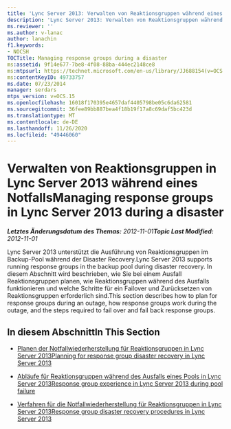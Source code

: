 ```yaml
---
title: 'Lync Server 2013: Verwalten von Reaktionsgruppen während eines Notfalls'
description: 'Lync Server 2013: Verwalten von Reaktionsgruppen während eines Notfalls.'
ms.reviewer: ''
ms.author: v-lanac
author: lanachin
f1.keywords:
- NOCSH
TOCTitle: Managing response groups during a disaster
ms:assetid: 9f14e677-7be8-4f08-88ba-444ec2148ce8
ms:mtpsurl: https://technet.microsoft.com/en-us/library/JJ688154(v=OCS.15)
ms:contentKeyID: 49733757
ms.date: 07/23/2014
manager: serdars
mtps_version: v=OCS.15
ms.openlocfilehash: 16018f170395e4657daf4405798be05c6da62581
ms.sourcegitcommit: 36fee89bb887bea4f18b19f17a8c69daf5bc423d
ms.translationtype: MT
ms.contentlocale: de-DE
ms.lasthandoff: 11/26/2020
ms.locfileid: "49446060"
---
```

# <a name="managing-response-groups-in-lync-server-2013-during-a-disaster"></a><span data-ttu-id="cd82a-103">Verwalten von Reaktionsgruppen in Lync Server 2013 während eines Notfalls</span><span class="sxs-lookup"><span data-stu-id="cd82a-103">Managing response groups in Lync Server 2013 during a disaster</span></span>

<div data-xmlns="http://www.w3.org/1999/xhtml">

<div class="topic" data-xmlns="http://www.w3.org/1999/xhtml" data-msxsl="urn:schemas-microsoft-com:xslt" data-cs="https://msdn.microsoft.com/">

<div data-asp="https://msdn2.microsoft.com/asp">



</div>

<div id="mainSection">

<div id="mainBody"><span data-ttu-id="cd82a-104">

<span> </span></span><span class="sxs-lookup"><span data-stu-id="cd82a-104">

<span> </span></span></span>

<span data-ttu-id="cd82a-105">_**Letztes Änderungsdatum des Themas:** 2012-11-01_</span><span class="sxs-lookup"><span data-stu-id="cd82a-105">_**Topic Last Modified:** 2012-11-01_</span></span>

<span data-ttu-id="cd82a-106">Lync Server 2013 unterstützt die Ausführung von Reaktionsgruppen im Backup-Pool während der Disaster Recovery.</span><span class="sxs-lookup"><span data-stu-id="cd82a-106">Lync Server 2013 supports running response groups in the backup pool during disaster recovery.</span></span> <span data-ttu-id="cd82a-107">In diesem Abschnitt wird beschrieben, wie Sie bei einem Ausfall Reaktionsgruppen planen, wie Reaktionsgruppen während des Ausfalls funktionieren und welche Schritte für ein Failover und Zurücksetzen von Reaktionsgruppen erforderlich sind.</span><span class="sxs-lookup"><span data-stu-id="cd82a-107">This section describes how to plan for response groups during an outage, how response groups work during the outage, and the steps required to fail over and fail back response groups.</span></span>

<div>

## <a name="in-this-section"></a><span data-ttu-id="cd82a-108">In diesem Abschnitt</span><span class="sxs-lookup"><span data-stu-id="cd82a-108">In This Section</span></span>

  - [<span data-ttu-id="cd82a-109">Planen der Notfallwiederherstellung für Reaktionsgruppen in Lync Server 2013</span><span class="sxs-lookup"><span data-stu-id="cd82a-109">Planning for response group disaster recovery in Lync Server 2013</span></span>](lync-server-2013-planning-for-response-group-disaster-recovery.md)

  - [<span data-ttu-id="cd82a-110">Abläufe für Reaktionsgruppen während des Ausfalls eines Pools in Lync Server 2013</span><span class="sxs-lookup"><span data-stu-id="cd82a-110">Response group experience in Lync Server 2013 during pool failure</span></span>](lync-server-2013-response-group-experience-during-pool-failure.md)

  - [<span data-ttu-id="cd82a-111">Verfahren für die Notfallwiederherstellung für Reaktionsgruppen in Lync Server 2013</span><span class="sxs-lookup"><span data-stu-id="cd82a-111">Response group disaster recovery procedures in Lync Server 2013</span></span>](lync-server-2013-response-group-disaster-recovery-procedures.md)

<span data-ttu-id="cd82a-112"></div>

</div>

<span> </span>

</div>

</div>

</span><span class="sxs-lookup"><span data-stu-id="cd82a-112"></div>

</div>

<span> </span>

</div>

</div>

</span></span></div>

